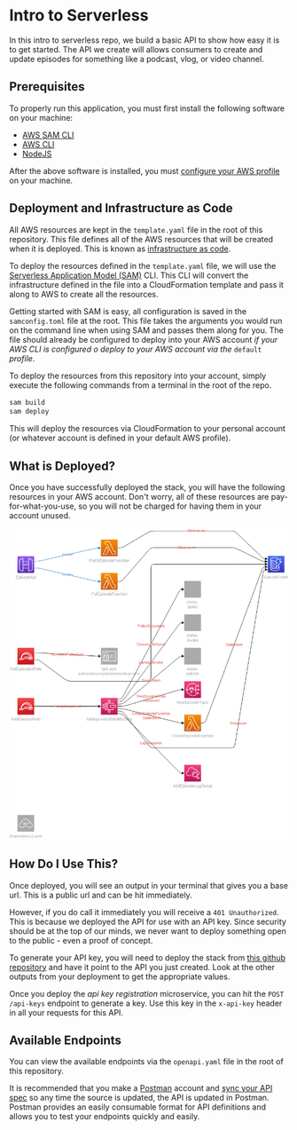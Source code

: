 # Intro to Serverless

In this intro to serverless repo, we build a basic API to show how easy it is to get started. The API we create will allows consumers to create and update episodes for something like a podcast, vlog, or video channel.

## Prerequisites

To properly run this application, you must first install the following software on your machine:

* [AWS SAM CLI](https://docs.aws.amazon.com/serverless-application-model/latest/developerguide/serverless-sam-cli-install.html)
* [AWS CLI](https://docs.aws.amazon.com/cli/latest/userguide/getting-started-install.html)
* [NodeJS](https://nodejs.org/en/download/current/)

After the above software is installed, you must [configure your AWS profile](https://docs.aws.amazon.com/cli/latest/userguide/cli-chap-configure.html) on your machine. 

## Deployment and Infrastructure as Code

All AWS resources are kept in the `template.yaml` file in the root of this repository. This file defines all of the AWS resources that will be created when it is deployed. This is known as [infrastructure as code](https://docs.aws.amazon.com/whitepapers/latest/introduction-devops-aws/infrastructure-as-code.html).

To deploy the resources defined in the `template.yaml` file, we will use the [Serverless Application Model (SAM)](https://docs.aws.amazon.com/serverless-application-model/latest/developerguide/what-is-sam.html) CLI. This CLI will convert the infrastructure defined in the file into a CloudFormation template and pass it along to AWS to create all the resources.

Getting started with SAM is easy, all configuration is saved in the `samconfig.toml` file at the root. This file takes the arguments you would run on the command line when using SAM and passes them along for you. The file should already be configured to deploy into your AWS account *if your AWS CLI is configured o deploy to your AWS account via the* `default` *profile*.

To deploy the resources from this repository into your account, simply execute the following commands from a terminal in the root of the repo.

```bash
sam build
sam deploy
```

This will deploy the resources via CloudFormation to your personal account (or whatever account is defined in your default AWS profile).

## What is Deployed?

Once you have successfully deployed the stack, you will have the following resources in your AWS account. Don't worry, all of these resources are pay-for-what-you-use, so you will not be charged for having them in your account unused.

![Infrastructure diagram](./diagrams/diagram.png)

## How Do I Use This?

Once deployed, you will see an output in your terminal that gives you a base url. This is a public url and can be hit immediately. 

However, if you do call it immediately you will receive a `401 Unauthorized`. This is because we deployed the API for use with an API key. Since security should be at the top of our minds, we never want to deploy something open to the public - even a proof of concept. 

To generate your API key, you will need to deploy the stack from [this github repository](https://github.com/allenheltondev/serverless-api-key-registration) and have it point to the API you just created. Look at the other outputs from your deployment to get the appropriate values. 

Once you deploy the *api key registration* microservice, you can hit the `POST /api-keys` endpoint to generate a key. Use this key in the `x-api-key` header in all your requests for this API.

## Available Endpoints

You can view the available endpoints via the `openapi.yaml` file in the root of this repository.

It is recommended that you make a [Postman](https://www.postman.com) account and [sync your API spec](https://learning.postman.com/docs/integrations/available-integrations/github/#api-sync-with-github) so any time the source is updated, the API is updated in Postman. Postman provides an easily consumable format for API definitions and allows you to test your endpoints quickly and easily.